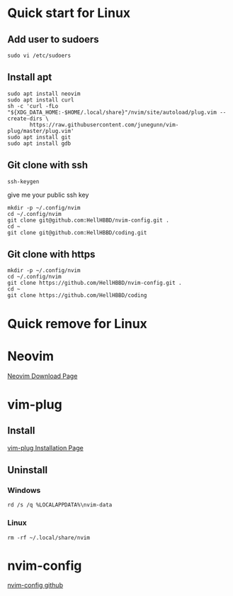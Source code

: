 # Quick start for Linux

## Add user to sudoers

```
sudo vi /etc/sudoers
```

## Install apt

```
sudo apt install neovim
sudo apt install curl
sh -c 'curl -fLo "${XDG_DATA_HOME:-$HOME/.local/share}"/nvim/site/autoload/plug.vim --create-dirs \
       https://raw.githubusercontent.com/junegunn/vim-plug/master/plug.vim'
sudo apt install git
sudo apt install gdb
```

## Git clone with ssh

```
ssh-keygen
```

give me your public ssh key

```
mkdir -p ~/.config/nvim
cd ~/.config/nvim
git clone git@github.com:HellHBBD/nvim-config.git .
cd ~
git clone git@github.com:HellHBBD/coding.git
```

## Git clone with https

```
mkdir -p ~/.config/nvim
cd ~/.config/nvim
git clone https://github.com/HellHBBD/nvim-config.git .
cd ~
git clone https://github.com/HellHBBD/coding
```

# Quick remove for Linux

# Neovim

[Neovim Download Page](https://github.com/neovim/neovim/wiki/Installing-Neovim#install-from-download)

# vim-plug

## Install

[vim-plug Installation Page](https://github.com/junegunn/vim-plug#neovim)

## Uninstall

### Windows

```
rd /s /q %LOCALAPPDATA%\nvim-data
```

### Linux

```
rm -rf ~/.local/share/nvim
```

# nvim-config

[nvim-config github](https://github.com/HellHBBD/nvim-config)
